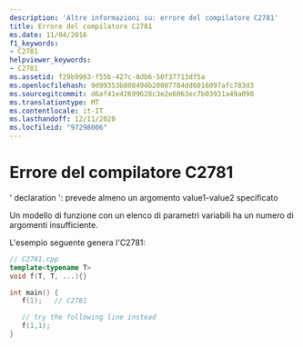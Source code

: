 ```yaml
---
description: 'Altre informazioni su: errore del compilatore C2781'
title: Errore del compilatore C2781
ms.date: 11/04/2016
f1_keywords:
- C2781
helpviewer_keywords:
- C2781
ms.assetid: f29b9963-f55b-427c-8db6-50f37713df5a
ms.openlocfilehash: 9d99353b808494b20007784dd6016097afc783d3
ms.sourcegitcommit: d6af41e42699628c3e2e6063ec7b03931a49a098
ms.translationtype: MT
ms.contentlocale: it-IT
ms.lasthandoff: 12/11/2020
ms.locfileid: "97298006"
---
```

# <a name="compiler-error-c2781"></a>Errore del compilatore C2781

' declaration ': prevede almeno un argomento value1-value2 specificato

Un modello di funzione con un elenco di parametri variabili ha un numero di argomenti insufficiente.

L'esempio seguente genera l'C2781:

```cpp
// C2781.cpp
template<typename T>
void f(T, T, ...){}

int main() {
   f(1);   // C2781

   // try the following line instead
   f(1,1);
}
```
